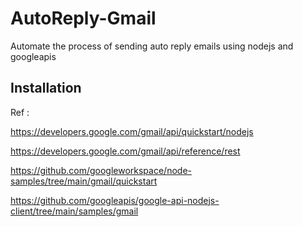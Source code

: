 # AutoReply-Gmail

Automate the process of sending auto reply emails using nodejs and googleapis

## Installation






Ref : 

https://developers.google.com/gmail/api/quickstart/nodejs

https://developers.google.com/gmail/api/reference/rest

https://github.com/googleworkspace/node-samples/tree/main/gmail/quickstart

https://github.com/googleapis/google-api-nodejs-client/tree/main/samples/gmail